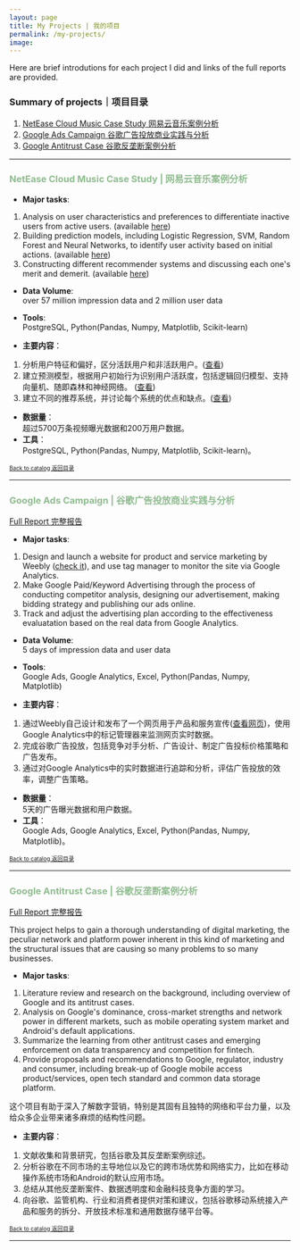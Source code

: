 ```yaml
---
layout: page
title: My Projects | 我的项目
permalink: /my-projects/
image: 
---
```


Here are brief introdutions for each project I did and links of the full reports are provided.
### Summary of projects｜项目目录 <a name="main"></a>
1. [NetEase Cloud Music Case Study 网易云音乐案例分析](#netease)  
2. [Google Ads Campaign 谷歌广告投放商业实践与分析](#google_ads)  
3. [Google Antitrust Case 谷歌反垄断案例分析](#google_antitrust)


***
### <span style="color:DarkSeaGreen"> NetEase Cloud Music Case Study | 网易云音乐案例分析</span> <a name="netease"></a>

- **Major tasks**:
1. Analysis on user characteristics and preferences to differentiate inactive users from active users. (available [here](https://jing042323.github.io/jing-long/2021/09/15/NCM_part1/))  
2. Building prediction models, including Logistic Regression, SVM, Random Forest and Neural Networks, to identify user activity based on initial actions. (available [here](https://jing042323.github.io/jing-long/NCM_part2/))  
3. Constructing different recommender systems and discussing each one's merit and demerit. (available [here](https://jing042323.github.io/jing-long/NCM_part3/))  

- **Data Volume**:  
over 57 million impression data and 2 million user data  
- **Tools**:  
PostgreSQL, Python(Pandas, Numpy, Matplotlib, Scikit-learn)  

- **主要内容**：
1. 分析用户特征和偏好，区分活跃用户和非活跃用户。([查看](https://jing042323.github.io/jing-long/NCM_part1/))  
2. 建立预测模型，根据用户初始行为识别用户活跃度，包括逻辑回归模型、支持向量机、随即森林和神经网络。 ([查看](https://jing042323.github.io/jing-long/NCM_part2/))  
3. 建立不同的推荐系统，并讨论每个系统的优点和缺点。([查看](https://jing042323.github.io/jing-long/NCM_part3/))  

- **数据量**：  
超过5700万条视频曝光数据和200万用户数据。
- **工具**：  
PostgreSQL, Python(Pandas, Numpy, Matplotlib, Scikit-learn)。 

[<font size="1">Back to catalog 返回目录</font>](#main)  

***

### <span style="color:DarkSeaGreen"> Google Ads Campaign | 谷歌广告投放商业实践与分析</span> <a name="google_ads"></a> 

[Full Report 完整报告](https://jing042323.github.io/jing-long/google_ads/)  

- **Major tasks**:
1. Design and launch a website for product and service marketing by Weebly ([check it](http://tourscurator4u.weebly.com/)), and use tag manager to monitor the site via Google Analytics.   
2. Make Google Paid/Keyword Advertising through the process of conducting competitor analysis, designing our advertisement, making bidding strategy and publishing our ads online.
3. Track and adjust the advertising plan according to the effectiveness evaluatation based on the real data from Google Analytics.  

- **Data Volume**:  
5 days of impression data and user data
- **Tools**:  
Google Ads, Google Analytics, Excel, Python(Pandas, Numpy, Matplotlib)  

- **主要内容**：
1. 通过Weebly自己设计和发布了一个网页用于产品和服务宣传([查看网页](http://tourscurator4u.weebly.com/))，使用Google Analytics中的标记管理器来监测网页实时数据。 
2. 完成谷歌广告投放，包括竞争对手分析、广告设计、制定广告投标价格策略和广告发布。
3. 通过对Google Analytics中的实时数据进行追踪和分析，评估广告投放的效率，调整广告策略。  

- **数据量**：  
5天的广告曝光数据和用户数据。
- **工具**：  
Google Ads, Google Analytics, Excel, Python(Pandas, Numpy, Matplotlib)。

[<font size="1">Back to catalog 返回目录</font>](#main)  

***

### <span style="color:DarkSeaGreen"> Google Antitrust Case | 谷歌反垄断案例分析</span><a name="google_antitrust"></a>

[Full Report 完整报告](https://jing042323.github.io/jing-long/google_antitrust/)  

This project helps to gain a thorough understanding of digital marketing, the peculiar network and platform power inherent in this kind of marketing and the structural issues that are causing so many problems to so many businesses.  

- **Major tasks**:
1. Literature review and research on the background, including overview of Google and its antitrust cases.  
2. Analysis on Google's dominance, cross-market strengths and network power in different markets, such as mobile operating system market and Android's default applications.  
3. Summarize the learning from other antitrust cases and emerging enforcement on data transparency and competition for fintech.  
4. Provide proposals and recommendations to Google, regulator, industry and consumer, including break-up of Google mobile access product/services, open tech standard and common data storage platform.  

这个项目有助于深入了解数字营销，特别是其固有且独特的网络和平台力量，以及给众多企业带来诸多麻烦的结构性问题。  

- **主要内容**：
1. 文献收集和背景研究，包括谷歌及其反垄断案例综述。  
2. 分析谷歌在不同市场的主导地位以及它的跨市场优势和网络实力，比如在移动操作系统市场和Android的默认应用市场。  
3. 总结从其他反垄断案件、数据透明度和金融科技竞争方面的学习。  
4. 向谷歌、监管机构、行业和消费者提供对策和建议，包括谷歌移动系统接入产品和服务的拆分、开放技术标准和通用数据存储平台等。  

[<font size="1">Back to catalog 返回目录</font>](#main)  

***
